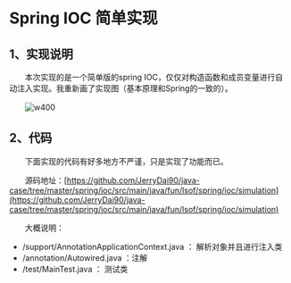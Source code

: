 # Spring IOC 简单实现

## 1、实现说明

　　本次实现的是一个简单版的spring IOC，仅仅对构造函数和成员变量进行自动注入实现。我重新画了实现图（基本原理和Spring的一致的）。

　　![w400](http://img.lsof.fun/2020-02-02-IMG_FB497C45B8AC-1.jpeg)

## 2、代码

　　下面实现的代码有好多地方不严谨，只是实现了功能而已。

　　源码地址：[https://github.com/JerryDai90/java-case/tree/master/spring/ioc/src/main/java/fun/lsof/spring/ioc/simulation](https://github.com/JerryDai90/java-case/tree/master/spring/ioc/src/main/java/fun/lsof/spring/ioc/simulation)

　　大概说明：

* /support/AnnotationApplicationContext.java ： 解析对象并且进行注入类
* /annotation/Autowired.java ：注解
* /test/MainTest.java ： 测试类
